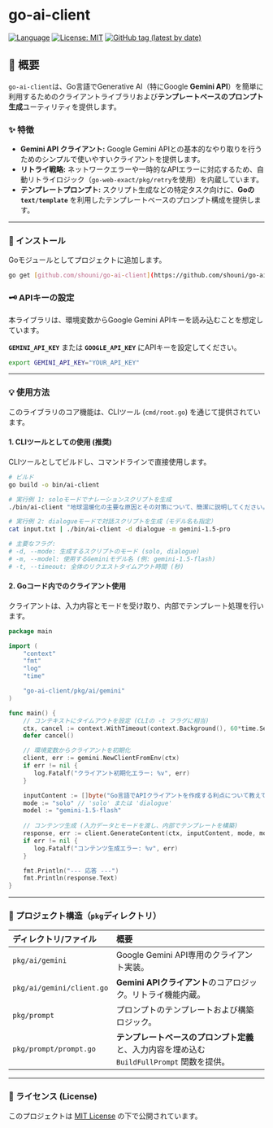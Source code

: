 # go-ai-client

[![Language](https://img.shields.io/badge/Language-Go-blue)](https://golang.org/)
[![License: MIT](https://img.shields.io/badge/License-MIT-yellow.svg)](https://github.com/shouni/go-ai-client/blob/main/LICENSE)
[![GitHub tag (latest by date)](https://img.shields.io/github/v/tag/shouni/go-web-exact)](https://github.com/shouni/go-ai-client/tags)

## 🎯 概要

`go-ai-client`は、Go言語でGenerative AI（特にGoogle **Gemini API**）を簡単に利用するためのクライアントライブラリおよび**テンプレートベースのプロンプト生成**ユーティリティを提供します。

### ✨ 特徴

* **Gemini API クライアント:** Google Gemini APIとの基本的なやり取りを行うためのシンプルで使いやすいクライアントを提供します。
* **リトライ戦略:** ネットワークエラーや一時的なAPIエラーに対応するため、自動リトライロジック（`go-web-exact/pkg/retry`を使用）を内蔵しています。
* **テンプレートプロンプト:** スクリプト生成などの特定タスク向けに、**Goの`text/template`** を利用したテンプレートベースのプロンプト構成を提供します。

---

### 🚀 インストール

Goモジュールとしてプロジェクトに追加します。

```bash
go get [github.com/shouni/go-ai-client](https://github.com/shouni/go-ai-client)
````

### 🗝️ APIキーの設定

本ライブラリは、環境変数からGoogle Gemini APIキーを読み込むことを想定しています。

**`GEMINI_API_KEY`** または **`GOOGLE_API_KEY`** にAPIキーを設定してください。

```bash
export GEMINI_API_KEY="YOUR_API_KEY"
```

-----

### 💡 使用方法

このライブラリのコア機能は、CLIツール (`cmd/root.go`) を通じて提供されています。

#### 1\. CLIツールとしての使用 (推奨)

CLIツールとしてビルドし、コマンドラインで直接使用します。

```bash
# ビルド
go build -o bin/ai-client

# 実行例 1: soloモードでナレーションスクリプトを生成
./bin/ai-client "地球温暖化の主要な原因とその対策について、簡潔に説明してください。" -d solo 

# 実行例 2: dialogueモードで対話スクリプトを生成（モデル名も指定）
cat input.txt | ./bin/ai-client -d dialogue -m gemini-1.5-pro

# 主要なフラグ:
# -d, --mode: 生成するスクリプトのモード (solo, dialogue)
# -m, --model: 使用するGeminiモデル名 (例: gemini-1.5-flash)
# -t, --timeout: 全体のリクエストタイムアウト時間 (秒)
```

#### 2\. Goコード内でのクライアント使用

クライアントは、入力内容とモードを受け取り、内部でテンプレート処理を行います。

```go
package main

import (
    "context"
    "fmt"
    "log"
    "time"

    "go-ai-client/pkg/ai/gemini"
)

func main() {
    // コンテキストにタイムアウトを設定 (CLIの -t フラグに相当)
    ctx, cancel := context.WithTimeout(context.Background(), 60*time.Second)
    defer cancel()

    // 環境変数からクライアントを初期化
    client, err := gemini.NewClientFromEnv(ctx)
    if err != nil {
       log.Fatalf("クライアント初期化エラー: %v", err)
    }

    inputContent := []byte("Go言語でAPIクライアントを作成する利点について教えてください。")
    mode := "solo" // 'solo' または 'dialogue'
    model := "gemini-1.5-flash"
    
    // コンテンツ生成 (入力データとモードを渡し、内部でテンプレートを構築)
    response, err := client.GenerateContent(ctx, inputContent, mode, model)
    if err != nil {
       log.Fatalf("コンテンツ生成エラー: %v", err)
    }

    fmt.Println("--- 応答 ---")
    fmt.Println(response.Text)
}
```

-----

### 📂 プロジェクト構造（`pkg`ディレクトリ）

| ディレクトリ/ファイル | 概要 |
| :--- | :--- |
| `pkg/ai/gemini` | Google Gemini API専用のクライアント実装。 |
| `pkg/ai/gemini/client.go` | **Gemini APIクライアント**のコアロジック。リトライ機能内蔵。|
| `pkg/prompt` | プロンプトのテンプレートおよび構築ロジック。 |
| `pkg/prompt/prompt.go` | **テンプレートベースのプロンプト定義**と、入力内容を埋め込む `BuildFullPrompt` 関数を提供。 |

-----

### 📜 ライセンス (License)

このプロジェクトは [MIT License](https://opensource.org/licenses/MIT) の下で公開されています。




